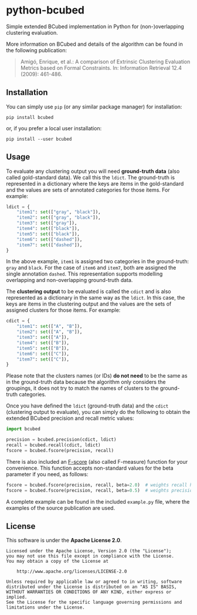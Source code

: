 # python-bcubed

Simple extended BCubed implementation in Python for (non-)overlapping clustering evaluation.

More information on BCubed and details of the algorithm can be found in the following publication:

> Amigó, Enrique, et al.: A comparison of Extrinsic Clustering Evaluation Metrics based on Formal Constraints. In: Information Retrieval 12.4 (2009): 461-486.

## Installation

You can simply use `pip` (or any similar package manager) for installation:

    pip install bcubed

or, if you prefer a local user installation:

    pip install --user bcubed

## Usage

To evaluate any clustering output you will need **ground-truth data** (also called gold-standard data). We call this the `ldict`. The ground-truth is represented in a dictionary where the keys are items in the gold-standard and the values are sets of annotated categories for those items. For example:

```python
ldict = {
    "item1": set(["gray", "black"]),
    "item2": set(["gray", "black"]),
    "item3": set(["gray"]),
    "item4": set(["black"]),
    "item5": set(["black"]),
    "item6": set(["dashed"]),
    "item7": set(["dashed"]),
}
```

In the above example, `item1` is assigned two categories in the ground-truth: `gray` and `black`. For the case of `item6` and `item7`, both are assigned the single annotation `dashed`. This representation supports modelling overlapping and non-overlapping ground-truth data.

The **clustering output** to be evaluated is called the `cdict` and is also represented as a dictionary in the same way as the `ldict`. In this case, the keys are items in the clustering output and the values are the sets of assigned clusters for those items. For example:

```python
cdict = {
    "item1": set(["A", "B"]),
    "item2": set(["A", "B"]),
    "item3": set(["A"]),
    "item4": set(["B"]),
    "item5": set(["B"]),
    "item6": set(["C"]),
    "item7": set(["C"]),
}
```

Please note that the clusters names (or IDs) **do not need** to be the same as in the ground-truth data because the algorithm only considers the groupings, it does not try to match the names of clusters to the ground-truth categories.

Once you have defined the `ldict` (ground-truth data) and the `cdict` (clustering output to evaluate), you can simply do the following to obtain the extended BCubed precision and recall metric values:

```python
import bcubed

precision = bcubed.precision(cdict, ldict)
recall = bcubed.recall(cdict, ldict)
fscore = bcubed.fscore(precision, recall)
```

There is also included an [F-score](http://en.wikipedia.org/wiki/F1_score) (also called F-measure) function for your convenience. This function accepts non-standard values for the beta parameter if you need, as follows:

```python
fscore = bcubed.fscore(precision, recall, beta=2.0)  # weights recall higher
fscore = bcubed.fscore(precision, recall, beta=0.5)  # weights precision higher
```

A complete example can be found in the included `example.py` file, where the examples of the source publication are used.

## License

This software is under the **Apache License 2.0**.

    Licensed under the Apache License, Version 2.0 (the "License");
    you may not use this file except in compliance with the License.
    You may obtain a copy of the License at

        http://www.apache.org/licenses/LICENSE-2.0

    Unless required by applicable law or agreed to in writing, software
    distributed under the License is distributed on an "AS IS" BASIS,
    WITHOUT WARRANTIES OR CONDITIONS OF ANY KIND, either express or implied.
    See the License for the specific language governing permissions and
    limitations under the License.

